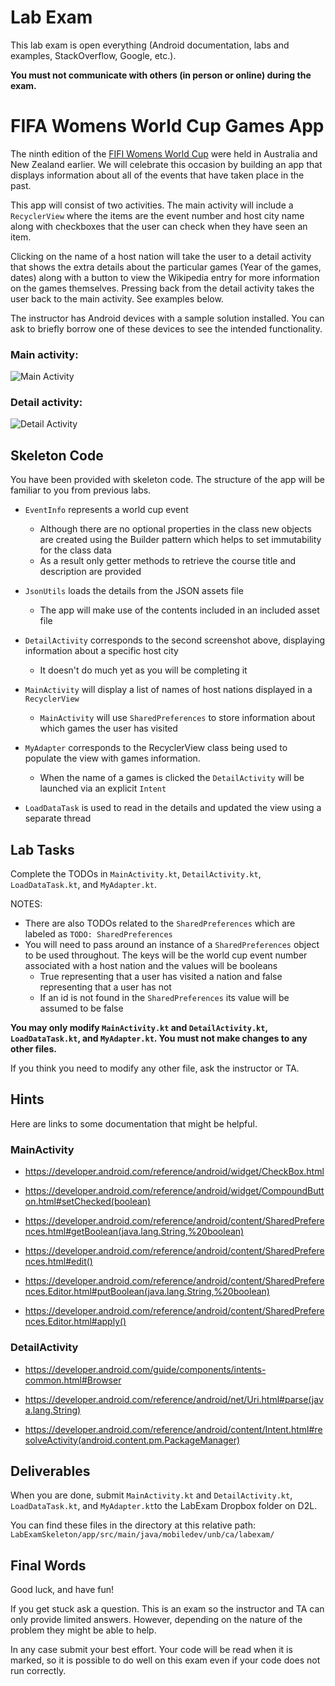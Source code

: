 # Lab Exam

This lab exam is open everything (Android documentation, labs and examples, StackOverflow, Google, etc.).

**You must not communicate with others (in person or online) during the exam.**

# FIFA Womens World Cup Games App

The ninth edition of the [FIFI Womens World Cup](https://www.fifa.com/fifaplus/en/tournaments/womens/womensworldcup) were held in Australia and New Zealand earlier.  We will celebrate this occasion by building an app that displays information about all of the events that have taken place in the past.

This app will consist of two activities. The main activity will include a `RecyclerView` where the items are the event number and host city name along with checkboxes that the user can check when they have seen an item.

Clicking on the name of a host nation will take the user to a detail activity that shows the extra details about the particular games (Year of the games, dates) along with a button to view the Wikipedia entry for more information on the games themselves. Pressing back from the detail activity takes the user back to the main activity. See examples below.

The instructor has Android devices with a sample solution installed. You can ask to briefly borrow one of these devices to see the intended functionality.

### Main activity:

![Main Activity](../screenshots/LabExam/main-activity.png)

### Detail activity:

![Detail Activity](../screenshots/LabExam/detail-activity.png)

## Skeleton Code

You have been provided with skeleton code. The structure of the app
will be familiar to you from previous labs.

* `EventInfo` represents a world cup event
  * Although there are no optional properties in the class new objects are created using the Builder pattern which helps to set immutability for the class data
  * As a result only getter methods to retrieve the course title and description are provided

* `JsonUtils` loads the details from the JSON assets file
  * The app will make use of the contents included in an included asset file

* `DetailActivity` corresponds to the second screenshot above, displaying information about a specific host city
  * It doesn't do much yet as you will be completing it

* `MainActivity` will display a list of names of host nations displayed in a `RecyclerView`
  * `MainActivity` will use `SharedPreferences` to store information about which games the user has visited
  
* `MyAdapter` corresponds to the RecyclerView class being used to populate the view with games information.
  * When the name of a games is clicked the `DetailActivity` will be launched via an explicit `Intent`

* `LoadDataTask` is used to read in the details and updated the view using a separate thread

## Lab Tasks

Complete the TODOs in `MainActivity.kt`, `DetailActivity.kt`, `LoadDataTask.kt`, and `MyAdapter.kt`.

NOTES: 
* There are also TODOs related to the `SharedPreferences` which are labeled as `TODO: SharedPreferences`
* You will need to pass around an instance of a `SharedPreferences` object to be used throughout.  The keys will be the world cup event number associated with a host nation and the values will be booleans
    * True representing that a user has visited a nation and false representing that a user has not
    * If an id is not found in the `SharedPreferences` its value will be assumed to be false

**You may only modify `MainActivity.kt` and `DetailActivity.kt`, `LoadDataTask.kt`, and `MyAdapter.kt`. You must not make changes to any other files.**

If you think you need to modify any other file, ask the
instructor or TA.

## Hints

Here are links to some documentation that might be helpful. 

### MainActivity

* <https://developer.android.com/reference/android/widget/CheckBox.html>

* <https://developer.android.com/reference/android/widget/CompoundButton.html#setChecked(boolean)>

* <https://developer.android.com/reference/android/content/SharedPreferences.html#getBoolean(java.lang.String,%20boolean)>

* <https://developer.android.com/reference/android/content/SharedPreferences.html#edit()>

* <https://developer.android.com/reference/android/content/SharedPreferences.Editor.html#putBoolean(java.lang.String,%20boolean)>

* <https://developer.android.com/reference/android/content/SharedPreferences.Editor.html#apply()>

### DetailActivity

* <https://developer.android.com/guide/components/intents-common.html#Browser>

* <https://developer.android.com/reference/android/net/Uri.html#parse(java.lang.String)>

* <https://developer.android.com/reference/android/content/Intent.html#resolveActivity(android.content.pm.PackageManager)>


## Deliverables

When you are done, submit `MainActivity.kt` and `DetailActivity.kt`, `LoadDataTask.kt`, and `MyAdapter.kt`to the LabExam Dropbox folder on D2L.

You can find these files in the directory at this relative path: `LabExamSkeleton/app/src/main/java/mobiledev/unb/ca/labexam/`


## Final Words

Good luck, and have fun!

If you get stuck ask a question. This is an exam so the instructor and TA can only provide limited answers. However, depending on the nature of the problem they might be able to help.

In any case submit your best effort. Your code will be read when it is marked, so it is possible to do well on this exam even if your code does not run correctly.
